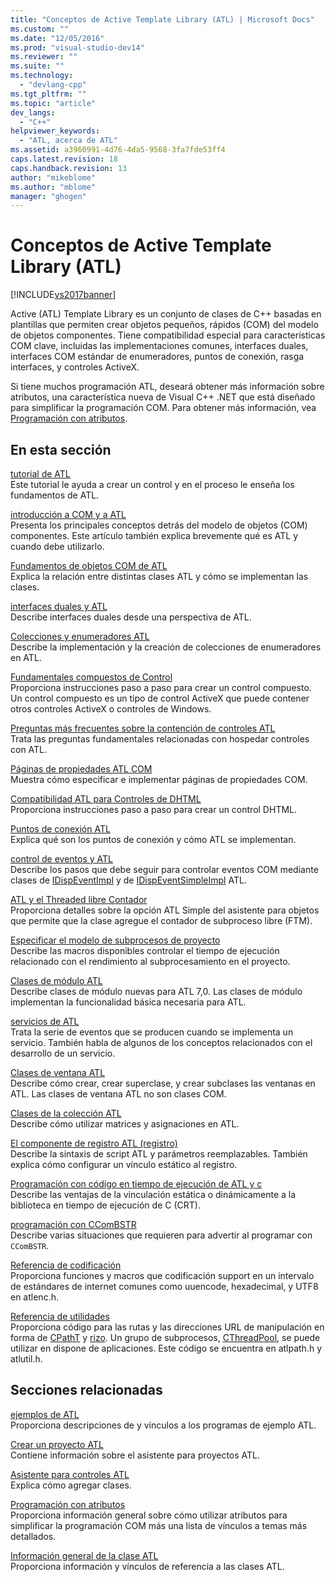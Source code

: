 ```yaml
---
title: "Conceptos de Active Template Library (ATL) | Microsoft Docs"
ms.custom: ""
ms.date: "12/05/2016"
ms.prod: "visual-studio-dev14"
ms.reviewer: ""
ms.suite: ""
ms.technology: 
  - "devlang-cpp"
ms.tgt_pltfrm: ""
ms.topic: "article"
dev_langs: 
  - "C++"
helpviewer_keywords: 
  - "ATL, acerca de ATL"
ms.assetid: a3960991-4d76-4da5-9568-3fa7fde53ff4
caps.latest.revision: 18
caps.handback.revision: 13
author: "mikeblome"
ms.author: "mblome"
manager: "ghogen"
---
```

# Conceptos de Active Template Library (ATL)
[!INCLUDE[vs2017banner](../assembler/inline/includes/vs2017banner.md)]

Active \(ATL\) Template Library es un conjunto de clases de C\+\+ basadas en plantillas que permiten crear objetos pequeños, rápidos \(COM\) del modelo de objetos componentes.  Tiene compatibilidad especial para características COM clave, incluidas las implementaciones comunes, interfaces duales, interfaces COM estándar de enumeradores, puntos de conexión, rasga interfaces, y controles ActiveX.  
  
 Si tiene muchos programación ATL, deseará obtener más información sobre atributos, una característica nueva de Visual C\+\+ .NET que está diseñado para simplificar la programación COM.  Para obtener más información, vea [Programación con atributos](../windows/attributed-programming-concepts.md).  
  
## En esta sección  
 [tutorial de ATL](../atl/active-template-library-atl-tutorial.md)  
 Este tutorial le ayuda a crear un control y en el proceso le enseña los fundamentos de ATL.  
  
 [introducción a COM y a ATL](../atl/introduction-to-com-and-atl.md)  
 Presenta los principales conceptos detrás del modelo de objetos \(COM\) componentes.  Este artículo también explica brevemente qué es ATL y cuando debe utilizarlo.  
  
 [Fundamentos de objetos COM de ATL](../atl/fundamentals-of-atl-com-objects.md)  
 Explica la relación entre distintas clases ATL y cómo se implementan las clases.  
  
 [interfaces duales y ATL](../atl/dual-interfaces-and-atl.md)  
 Describe interfaces duales desde una perspectiva de ATL.  
  
 [Colecciones y enumeradores ATL](../atl/atl-collections-and-enumerators.md)  
 Describe la implementación y la creación de colecciones de enumeradores en ATL.  
  
 [Fundamentales compuestos de Control](../atl/atl-composite-control-fundamentals.md)  
 Proporciona instrucciones paso a paso para crear un control compuesto.  Un control compuesto es un tipo de control ActiveX que puede contener otros controles ActiveX o controles de Windows.  
  
 [Preguntas más frecuentes sobre la contención de controles ATL](../atl/atl-control-containment-faq.md)  
 Trata las preguntas fundamentales relacionadas con hospedar controles con ATL.  
  
 [Páginas de propiedades ATL COM](../atl/atl-com-property-pages.md)  
 Muestra cómo especificar e implementar páginas de propiedades COM.  
  
 [Compatibilidad ATL para Controles de DHTML](../atl/atl-support-for-dhtml-controls.md)  
 Proporciona instrucciones paso a paso para crear un control DHTML.  
  
 [Puntos de conexión ATL](../atl/atl-connection-points.md)  
 Explica qué son los puntos de conexión y cómo ATL se implementan.  
  
 [control de eventos y ATL](../atl/event-handling-and-atl.md)  
 Describe los pasos que debe seguir para controlar eventos COM mediante clases de [IDispEventImpl](../atl/reference/idispeventimpl-class.md) y de [IDispEventSimpleImpl](../atl/reference/idispeventsimpleimpl-class.md) ATL.  
  
 [ATL y el Threaded libre Contador](../atl/atl-and-the-free-threaded-marshaler.md)  
 Proporciona detalles sobre la opción ATL Simple del asistente para objetos que permite que la clase agregue el contador de subproceso libre \(FTM\).  
  
 [Especificar el modelo de subprocesos de proyecto](../atl/specifying-the-threading-model-for-a-project-atl.md)  
 Describe las macros disponibles controlar el tiempo de ejecución relacionado con el rendimiento al subprocesamiento en el proyecto.  
  
 [Clases de módulo ATL](../atl/atl-module-classes.md)  
 Describe clases de módulo nuevas para ATL 7,0.  Las clases de módulo implementan la funcionalidad básica necesaria para ATL.  
  
 [servicios de ATL](../atl/atl-services.md)  
 Trata la serie de eventos que se producen cuando se implementa un servicio.  También habla de algunos de los conceptos relacionados con el desarrollo de un servicio.  
  
 [Clases de ventana ATL](../atl/atl-window-classes.md)  
 Describe cómo crear, crear superclase, y crear subclases las ventanas en ATL.  Las clases de ventana ATL no son clases COM.  
  
 [Clases de la colección ATL](../atl/atl-collection-classes.md)  
 Describe cómo utilizar matrices y asignaciones en ATL.  
  
 [El componente de registro ATL \(registro\)](../atl/atl-registry-component-registrar.md)  
 Describe la sintaxis de script ATL y parámetros reemplazables.  También explica cómo configurar un vínculo estático al registro.  
  
 [Programación con código en tiempo de ejecución de ATL y c](../atl/programming-with-atl-and-c-run-time-code.md)  
 Describe las ventajas de la vinculación estática o dinámicamente a la biblioteca en tiempo de ejecución de C \(CRT\).  
  
 [programación con CComBSTR](../atl/programming-with-ccombstr-atl.md)  
 Describe varias situaciones que requieren para advertir al programar con `CComBSTR`.  
  
 [Referencia de codificación](../atl/atl-encoding-reference.md)  
 Proporciona funciones y macros que codificación support en un intervalo de estándares de internet comunes como uuencode, hexadecimal, y UTF8 en atlenc.h.  
  
 [Referencia de utilidades](../atl/atl-utilities-reference.md)  
 Proporciona código para las rutas y las direcciones URL de manipulación en forma de [CPathT](../atl/reference/cpatht-class.md) y [rizo](../atl/reference/curl-class.md).  Un grupo de subprocesos, [CThreadPool](../atl/reference/cthreadpool-class.md), se puede utilizar en dispone de aplicaciones.  Este código se encuentra en atlpath.h y atlutil.h.  
  
## Secciones relacionadas  
 [ejemplos de ATL](../top/visual-cpp-samples.md)  
 Proporciona descripciones de y vínculos a los programas de ejemplo ATL.  
  
 [Crear un proyecto ATL](../atl/reference/creating-an-atl-project.md)  
 Contiene información sobre el asistente para proyectos ATL.  
  
 [Asistente para controles ATL](../atl/reference/atl-control-wizard.md)  
 Explica cómo agregar clases.  
  
 [Programación con atributos](../windows/attributed-programming-concepts.md)  
 Proporciona información general sobre cómo utilizar atributos para simplificar la programación COM más una lista de vínculos a temas más detallados.  
  
 [Información general de la clase ATL](../atl/atl-class-overview.md)  
 Proporciona información y vínculos de referencia a las clases ATL.